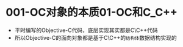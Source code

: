 # 001-OC对象的本质01-OC和C_C++

 * 平时编写的Objective-C代码，底层实现其实都是C\C++代码
 * 所以Objective-C的面向对象都是基于C\C++的`结构体`数据结构实现的


